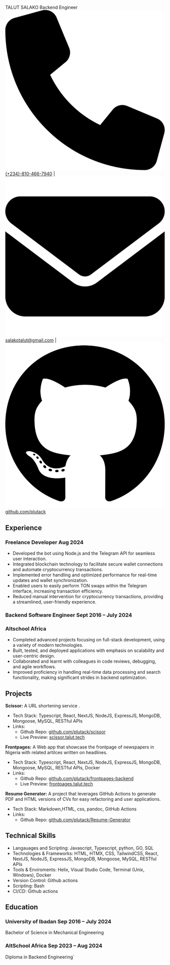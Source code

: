 <link rel="stylesheet"  href="./style.css">

<span class="intro">TALUT SALAKO</span>
<span class="intro">Backend Engineer</span>
<span class="basic-information">
[![Phone](./assets/phone-solid.svg) (+234)-810-466-7940](tel:+2348104667940) |
[![Mail](./assets/envelope-solid.svg) salakotalut@gmail.com](mailto:salakotalut@gmail.com)
|
<a href="https://github.com/plutack" target="_blank">
<img src="./assets/github.svg" alt="GitHub" /> github.com/plutack
</a>
</span>

## Experience

### Freelance Developer <span class="time">Aug 2024</span>

- Developed the bot using Node.js and the Telegram API for seamless user
  interaction.
- Integrated blockchain technology to facilitate secure wallet connections and
  automate cryptocurrency transactions.
- Implemented error handling and optimized performance for real-time updates and
  wallet synchronization.
- Enabled users to easily perform TON swaps within the Telegram interface,
  increasing transaction efficiency.
- Reduced manual intervention for cryptocurrency transactions, providing a
  streamlined, user-friendly experience.

### Backend Software Engineer <span class="time">Sept 2016 – July 2024</span>

### Altschool Africa

- Completed advanced projects focusing on full-stack development, using a
  variety of modern technologies.
- Built, tested, and deployed applications with emphasis on scalability and
  user-centric design.
- Collaborated and learnt with colleagues in code reviews, debugging, and agile
  workflows.
- Improved proficiency in handling real-time data processing and search
  functionality, making significant strides in backend optimization.

## Projects

**Scissor:** A URL shortening service .

- Tech Stack: Typescript, React, NextJS, NodeJS, ExpressJS, MongoDB, Mongoose,
  MySQL, RESTful APIs
- Links:
  - Github Repo:
    [github.com/plutack/scissor](https://github.com/plutack/scissor)
  - Live Preview: [scissor.talut.tech](https://scissor.talut.tech)

**Frontpages:** A Web app that showcase the frontpage of newspapers in Nigeria
with related artilces written on headlines.

- Tech Stack: Typescript, React, NextJS, NodeJS, ExpressJS, MongoDB, Mongoose,
  MySQL, RESTful APIs, Docker
- Links:
  - Github Repo:
    [github.com/plutack/frontpages-backend](https://github.com/plutack/frontpages-backend)
  - Live Preview: [frontpages.talut.tech](https://frontpages.talut.tech)

**Resume Generator:** A project that leverages GitHub Actions to generate PDF
and HTML versions of CVs for easy refactoring and user applications.

- Tech Stack: Markdown,HTML, css, pandoc, GitHub Actions
- Links:
  - Github Repo:
    [github.com/plutack/Resume-Generator](https://github.com/plutack/Resume-Generator)

## Technical Skills

- Langauages and Scripting: Javascript, Typescript, python, GO, SQL
- Technologies & Frameworks: HTML, HTMX, CSS, TailwindCSS, React, NextJS,
  NodeJS, ExpressJS, MongoDB, Mongoose, MySQL, RESTful APIs
- Tools & Enviroments: Helix, Visual Studio Code, Terminal (Unix, Windows),
  Docker
- Version Control: Github actions
- Scripting: Bash
- CI/CD: Github actions

## Education

### University of Ibadan <span class="time">Sep 2016 – July 2024</span>

Bachelor of Science in Mechanical Engineering

### AltSchool Africa <span class="time">Sep 2023 – Aug 2024</span>

Diploma in Backend Engineering`
